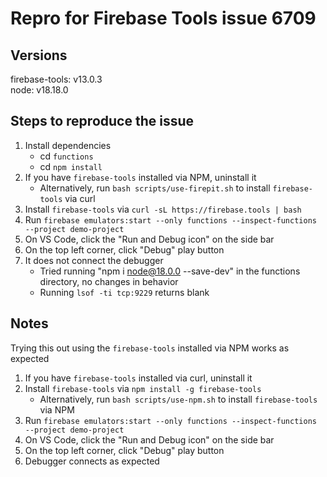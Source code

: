 # Repro for Firebase Tools issue 6709

## Versions

firebase-tools: v13.0.3<br>
node: v18.18.0

## Steps to reproduce the issue

1. Install dependencies
   - cd `functions`
   - cd `npm install`
1. If you have `firebase-tools` installed via NPM, uninstall it
   - Alternatively, run `bash scripts/use-firepit.sh` to install `firebase-tools` via curl
1. Install `firebase-tools` via `curl -sL https://firebase.tools | bash`
1. Run `firebase emulators:start --only functions --inspect-functions --project demo-project`
1. On VS Code, click the "Run and Debug icon" on the side bar
1. On the top left corner, click "Debug" play button
1. It does not connect the debugger
   - Tried running "npm i node@18.0.0 --save-dev" in the functions directory,
     no changes in behavior
   - Running `lsof -ti tcp:9229` returns blank

## Notes

Trying this out using the `firebase-tools` installed via NPM works as expected

1. If you have `firebase-tools` installed via curl, uninstall it
1. Install `firebase-tools` via `npm install -g firebase-tools`
   - Alternatively, run `bash scripts/use-npm.sh` to install `firebase-tools` via NPM
1. Run `firebase emulators:start --only functions --inspect-functions --project demo-project`
1. On VS Code, click the "Run and Debug icon" on the side bar
1. On the top left corner, click "Debug" play button
1. Debugger connects as expected
